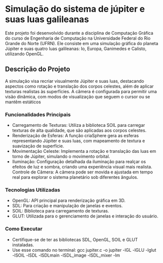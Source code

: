 # Simulação do sistema de júpiter e suas luas galileanas
Este projeto foi desenvolvido durante a disciplina de Computação Gráfica do curso de Engenharia de Computação na Universidade Federal do Rio Grande do Norte (UFRN). Ele consiste em uma simulação gráfica do planeta Júpiter e suas quatro luas galileanas: Io, Europa, Ganimedes e Calisto, utilizando OpenGL.

## Descrição do Projeto
A simulação visa recriar visualmente Júpiter e suas luas, destacando aspectos como rotação e translação dos corpos celestes, além de aplicar texturas realistas às superfícies. A câmera é configurada para permitir uma visão dinâmica, com modos de visualização que seguem o cursor ou se mantêm estáticos

### Funcionalidades Principais
* Carregamento de Texturas: Utiliza a biblioteca SOIL para carregar texturas de alta qualidade, que são aplicadas aos corpos celestes.
* Renderização de Esferas: A função criaSphere gera as esferas representando Júpiter e suas luas, com mapeamento de textura e suavização de superfície.
* Movimentação Celeste: Implementa a rotação e translação das luas em torno de Júpiter, simulando o movimento orbital.
* Iluminação: Configuração detalhada da iluminação para realçar os efeitos de luz e sombra, criando uma experiência visual mais realista.
Controle de Câmera: A câmera pode ser movida e ajustada em tempo real para explorar o sistema planetário sob diferentes ângulos.

### Tecnologias Utilizadas
* OpenGL: API principal para renderização gráfica em 3D.
* SDL: Para criação e manipulação de janelas e eventos.
* SOIL: Biblioteca para carregamento de texturas.
* GLUT: Utilizada para o gerenciamento de janelas e interação do usuário.

### Como Executar
* Certifique-se de ter as bibliotecas SDL, OpenGL, SOIL e GLUT instaladas.
* Use esse comando no terminal: gcc jupiter.c -o jupiter -lGL -lGLU -lglut -lSOIL -lSDL -lSDLmain -lSDL_image -lSDL_mixer -lm
